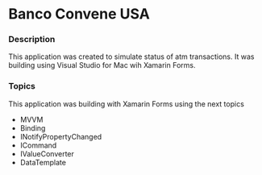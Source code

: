 # Banco Convene USA
### Description
This application was created to simulate status of atm transactions. It was building using Visual Studio for Mac wih Xamarin Forms.

### Topics
This application was building with Xamarin Forms using the next topics
* MVVM
* Binding
* INotifyPropertyChanged
* ICommand
* IValueConverter
* DataTemplate
